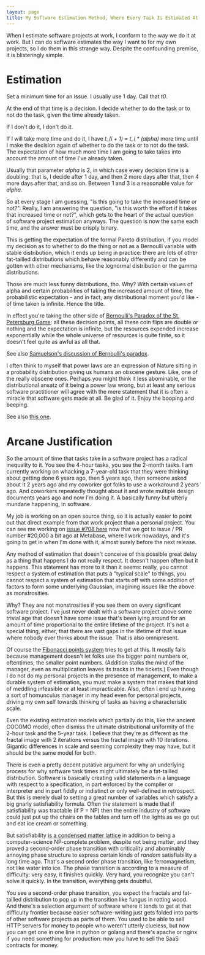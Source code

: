 ```yaml
---
layout: page
title: My Software Estimation Method, Where Every Task Is Estimated At Infinite Time
---
```


When I estimate software projects at work, I conform to the way we do it at work. But I can do software estimates the way I want to for my own projects, so I do them in this strange way. Despite the confounding premise, it is blisteringly simple.

Estimation
===

Set a minimum time for an issue. I usually use 1 day. Call that _t0_.

At the end of that time is a decision. I decide whether to do the task or to not do the task, given the time already taken.

If I don't do it, I don't do it.

If I will take more time and do it, I have _t\_(i + 1) = t\_i * (alpha)_ more time until I make the decision again of whether to do the task or to not do the task. The expectation of how much more time I am going to take takes into account the amount of time I've already taken.

Usually that parameter _alpha_ is 2, in which case every decision time is a doubling: that is, I decide after 1 day, and then 2 more days after that, then 4 more days after that, and so on. Between 1 and 3 is a reasonable value for _alpha_.

So at every stage I am guessing, "is this going to take the increased time or not?". Really, I am answering the question, "is this worth the effort if it takes that increased time or not?", which gets to the heart of the actual question of software project estimation anyways. The question is now the same each time, and the answer must be crisply binary.

This is getting the expectation of the formal Pareto distribution, if you model my decision as to whether to do the thing or not as a Bernoulli variable with stable distribution, which it ends up being in practice: there are lots of other fat-tailled distributions which behave reasonably differently and can be gotten with other mechanisms, like the lognormal distribution or the gamma distributions.

Those are much less funny distributions, tho. Why? With certain values of alpha and certain probabilities of taking the increased amount of time, the probabilistic expectation - and in fact, any distributional moment you'd like - of time taken is infinite. Hence the title.

In effect you're taking the other side of [Bernoulli's Paradox of the St. Petersburg Game](https://en.wikipedia.org/wiki/St._Petersburg_paradox): all these decision points, all these coin flips are double or nothing and the expectation is infinite, but the resources expended increase exponentially while the whole universe of resources is quite finite, so it doesn't feel quite as awful as all that.

See also [Samuelson's discussion of Bernoulli's paradox](https://www.jstor.org/stable/2722712).

I often think to myself that power laws are an expression of Nature sitting in a probability distribution giving us humans an obscene gesture. Like, one of the really obscene ones. Perhaps you might think it less abominable, or the distributional ansatz of it being a power law wrong, but at least any serious software practitioner will agree with the mere statement that it is often a miracle that software gets made at all. Be glad of it. Enjoy the booping and beeping.

See also [this one](https://www.johndcook.com/blog/2015/12/21/power-law-projects/).

Arcane Justification
===

So the amount of time that tasks take in a software project has a radical inequality to it. You see the 4-hour tasks, you see the 2-month tasks. I am currently working on whacking a 7-year-old task that they were thinking about getting done 6 years ago, then 5 years ago, then someone asked about it 2 years ago and my coworker got folks to use a workaround 2 years ago. And coworkers repeatedly thought about it and wrote multiple design documents years ago and now I'm doing it. A basically funny but utterly mundane happening, in software.

My job is working on an open source thing, so it is actually easier to point out that direct example from that work project than a personal project. You can see me working on [issue #708 here](https://github.com/metabase/metabase/issues/708) now that we got to issue / PR number #20,000 a bit ago at Metabase, where I work nowadays, and it's going to get in when I'm done with it, almost surely before the next release.

Any method of estimation that doesn't conceive of this possible great delay as a thing that happens I do not really respect. It doesn't happen often but it happens. This statement has more to it than it seems: really, you cannot respect a system of estimation that puts a "typical scale" to things, you cannot respect a system of estimation that starts off with some addition of factors to form some underlying Gaussian, imagining issues like the above as monstrosities.

Why? They are not monstrosities if you see them on every significant software project. I've just never dealt with a software project above some trivial age that doesn't have some issue that's been lying around for an amount of time proportional to the entire lifetime of the project. It's not a special thing, either, that there are vast gaps in the lifetime of that issue where nobody ever thinks about the issue. That is also omnipresent.

Of course the [Fibonacci points system](https://www.lucidchart.com/blog/fibonacci-scale-for-agile-estimation) tries to get at this. It mostly fails because management doesn't let folks use the bigger point numbers or, oftentimes, the smaller point numbers. (Addition stalks the mind of the manager, even as multiplication leaves its tracks in the tickets.) Even though I do not do my personal projects in the presence of management, to make a durable system of estimation, you must make a system that makes that kind of meddling infeasible or at least impracticable. Also, often I end up having a sort of homunculus manager in my head even for personal projects, driving my own self towards thinking of tasks as having a characteristic scale.

Even the existing estimation models which partially do this, like the ancient COCOMO model, often dismiss the ultimate distributional uniformity of the 2-hour task and the 5-year task. I believe that they're as different as the fractal image with 2 iterations versus the fractal image with 10 iterations. Gigantic differences in scale and seeming complexity they may have, but it should be the same model for both.

There is even a pretty decent putative argument for why an underlying process for why software task times might ultimately be a fat-tailled distribution. Software is basically creating valid statements in a language with respect to a specification, in part enforced by the compiler or interpreter and in part fiddly or indistinct or only well-defined in retrospect. But this is merely dual to setting a great number of variables which satisfy a big gnarly satisfiability formula. Often the statement is made that if satisfiability was tractable (if P = NP) then the entire industry of software could just put up the chairs on the tables and turn off the lights as we go out and eat ice cream or something.

But satisfiability [is a condensed matter lattice](https://web.stanford.edu/~montanar/RESEARCH/book.html) in addition to being a computer-science NP-complete problem, despite not being matter, and they proved a second-order phase transition with criticality and abominably annoying phase structure to express certain kinds of _random_ satisfiability a long time ago. That's a second order phase transition, like ferromagnetism, not like water into ice. The phase transition is according to a measure of difficulty: very easy, it finishes quickly. Very hard, you recognize you can't solve it quickly. In the transition, everything gets doubtful.

You see a second-order phase transition, you expect the fractals and fat-tailled distribution to pop up in the transition like fungus in rotting wood. And there's a selection argument of software where it tends to get at that difficulty frontier because easier software-writing just gets folded into parts of other software projects as parts of them. You used to be able to sell HTTP servers for money to people who weren't utterly clueless, but now you can get one in one line in python or golang and there's apache or nginx if you need something for production: now you have to sell the SaaS contracts for money.
